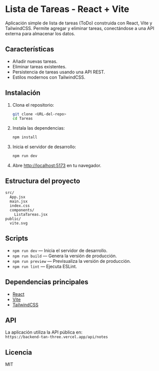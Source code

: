 # Lista de Tareas - React + Vite

Aplicación simple de lista de tareas (ToDo) construida con React, Vite y TailwindCSS. Permite agregar y eliminar tareas, conectándose a una API externa para almacenar los datos.

## Características

- Añadir nuevas tareas.
- Eliminar tareas existentes.
- Persistencia de tareas usando una API REST.
- Estilos modernos con TailwindCSS.

## Instalación

1. Clona el repositorio:
   ```sh
   git clone <URL-del-repo>
   cd Tareas
   ```

2. Instala las dependencias:
   ```sh
   npm install
   ```

3. Inicia el servidor de desarrollo:
   ```sh
   npm run dev
   ```

4. Abre [http://localhost:5173](http://localhost:5173) en tu navegador.

## Estructura del proyecto

```
src/
  App.jsx
  main.jsx
  index.css
  components/
    ListaTareas.jsx
public/
  vite.svg
```

## Scripts

- `npm run dev` — Inicia el servidor de desarrollo.
- `npm run build` — Genera la versión de producción.
- `npm run preview` — Previsualiza la versión de producción.
- `npm run lint` — Ejecuta ESLint.

## Dependencias principales

- [React](https://react.dev/)
- [Vite](https://vitejs.dev/)
- [TailwindCSS](https://tailwindcss.com/)

## API

La aplicación utiliza la API pública en:  
`https://backend-tan-three.vercel.app/api/notes`

## Licencia

MIT
